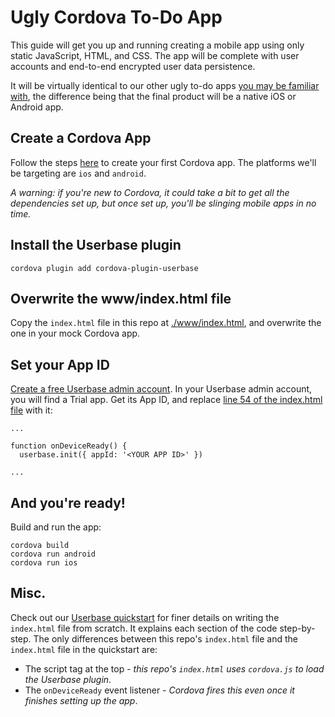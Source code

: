 # Ugly Cordova To-Do App

This guide will get you up and running creating a mobile app using only static JavaScript, HTML, and CSS. The app will be complete with user accounts and end-to-end encrypted user data persistence.

It will be virtually identical to our other ugly to-do apps [you may be familiar with](https://github.com/smallbets/userbase-samples#ugliest-todo), the difference being that the final product will be a native iOS or Android app.

## Create a Cordova App

Follow the steps [here](https://cordova.apache.org/docs/en/latest/guide/cli/index.html) to create your first Cordova app. The platforms we'll be targeting are `ios` and `android`.

<i>A warning: if you're new to Cordova, it could take a bit to get all the dependencies set up, but once set up, you'll be slinging mobile apps in no time.</i>

## Install the Userbase plugin

```
cordova plugin add cordova-plugin-userbase
```

## Overwrite the www/index.html file

Copy the `index.html` file in this repo at [./www/index.html](./www/index.html), and overwrite the one in your mock Cordova app.

## Set your App ID

[Create a free Userbase admin account](https://v1.userbase.com/#create-admin). In your Userbase admin account, you will find a Trial app. Get its App ID, and replace [line 54 of the index.html file](./www/index.html#L54) with it:

```
...

function onDeviceReady() {
  userbase.init({ appId: '<YOUR APP ID>' })

...
```

## And you're ready!

Build and run the app:

```
cordova build
cordova run android
cordova run ios
```

## Misc.

Check out our [Userbase quickstart](https://userbase.com/docs/) for finer details on writing the `index.html` file from scratch. It explains each section of the code step-by-step. The only differences between this repo's `index.html` file and the `index.html` file in the quickstart are:

- The script tag at the top  - <i>this repo's `index.html` uses `cordova.js` to load the Userbase plugin</i>.
- The `onDeviceReady` event listener - <i>Cordova fires this even once it finishes setting up the app</i>.